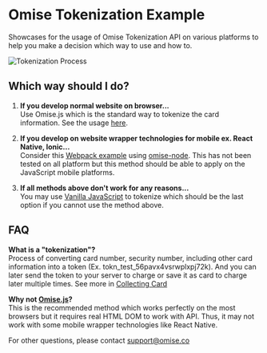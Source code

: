 # Omise Tokenization Example
Showcases for the usage of Omise Tokenization API on various platforms to help you make a decision which way to use and how to.

![Tokenization Process](https://cdn.omise.co/assets/developer-documents/images_jpg/small_token@2x.jpg)

## Which way should I do?

1. **If you develop normal website on browser...**    
Use Omise.js which is the standard way to tokenize the card information. See the usage [here](https://www.omise.co/collecting-card-information).

2. **If you develop on website wrapper technologies for mobile ex. React Native, Ionic...**    
Consider this [Webpack example](webpack-javascript/script.js) using [omise-node](https://github.com/omise/omise-node). This has not been tested on all platform but this method should be able to apply on the JavaScript mobile platforms.

3. **If all methods above don't work for any reasons...**    
You may use [Vanilla JavaScript](vanilla-javascript/index.html) to tokenize which should be the last option if you cannot use the method above.

## FAQ
**What is a "tokenization"?**    
Process of converting card number, security number, including other card information into a token (Ex. tokn_test_56pavx4vsrwplxpj72k). And you can later send the token to your server to charge or save it as card to charge later multiple times. See more in [Collecting Card](https://www.omise.co/collecting-card-information)

**Why not [Omise.js](https://github.com/omise/omise.js)?**    
This is the recommended method which works perfectly on the most browsers but it requires real HTML DOM to work with API. Thus, it may not work with some mobile wrapper technologies like React Native.

For other questions, please contact support@omise.co
